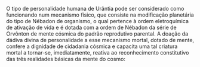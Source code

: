 ﻿O tipo de personalidade humana de Urântia pode ser considerado como funcionando num mecanismo físico, que consiste na modificação planetária do tipo de Nébadon de organismo, o qual pertence à ordem eletroquímica de ativação de vida e é dotada com a ordem de Nébadon da série de Orvônton de mente cósmica do padrão reprodutivo parental. A doação da dádiva divina de personalidade a esse mecanismo mortal, dotado de mente, confere a dignidade de cidadania cósmica e capacita uma tal criatura mortal a tornar-se, imediatamente, reativa ao reconhecimento constitutivo das três realidades básicas da mente do cosmo: